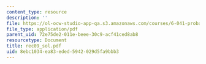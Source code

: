 ```yaml
---
content_type: resource
description: ''
file: https://ol-ocw-studio-app-qa.s3.amazonaws.com/courses/6-041-probabilistic-systems-analysis-and-applied-probability-spring-2006/8ebc1034ea83eded5942029d5fa9bbb3_rec09_sol.pdf
file_type: application/pdf
parent_uid: 72e75de2-011e-beee-30c9-acf41ced8ab8
resourcetype: Document
title: rec09_sol.pdf
uid: 8ebc1034-ea83-eded-5942-029d5fa9bbb3
---
```

